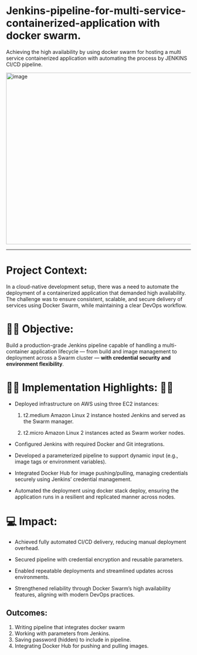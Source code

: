 # Jenkins-pipeline-for-multi-service-containerized-application with docker swarm.
Achieving the high availability by using docker swarm for hosting a multi service containerized application with automating the process by JENKINS CI/CD pipeline.

   <img width="859" height="469" alt="image" src="https://github.com/user-attachments/assets/e4f924e0-7705-4f7b-8948-2e96c059ccf4" />




--------------------------------
# Project Context:
In a cloud-native development setup, there was a need to automate the deployment of a containerized application that demanded high availability. The challenge was to ensure consistent, scalable, and secure delivery of services using Docker Swarm, while maintaining a clear DevOps workflow.

# 🕵️‍♂️ Objective:
Build a production-grade Jenkins pipeline capable of handling a multi-container application lifecycle — from build and image management to deployment across a Swarm cluster — **with credential security and environment flexibility**.

# 🏋️‍♂️ Implementation Highlights: 🏋️‍♂️
* Deployed infrastructure on AWS using three EC2 instances:

 	 1. t2.medium Amazon Linux 2 instance hosted Jenkins and served as the Swarm manager.

 	 1. t2.micro Amazon Linux 2 instances acted as Swarm worker nodes.

* Configured Jenkins with required Docker and Git integrations.

* Developed a parameterized pipeline to support dynamic input (e.g., image tags or environment variables).

* Integrated Docker Hub for image pushing/pulling, managing credentials securely using Jenkins’ credential management.

* Automated the deployment using docker stack deploy, ensuring the application runs in a resilient and replicated manner across nodes.

# 💻 Impact:
* Achieved fully automated CI/CD delivery, reducing manual deployment overhead.
  
* Secured pipeline with credential encryption and reusable parameters.

* Enabled repeatable deployments and streamlined updates across environments.

* Strengthened reliability through Docker Swarm’s high availability features, aligning with modern DevOps practices.

## Outcomes:
  1. Writing pipeline that integrates docker swarm  
  2. Working with parameters from Jenkins.  
  3. Saving password (hidden) to include in pipeline.  
  4. Integrating Docker Hub for pushing and pulling images.   



